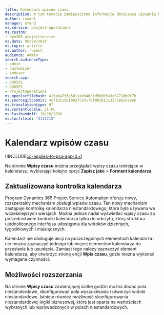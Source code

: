 ```yaml
---
title: Kalendarz wpisów czasu
description: W tym temacie zamieszczono informacje dotyczące używania kalendarza wpisów czasu.
author: rumant
manager: kfend
ms.service: project-operations
ms.custom:
- dyn365-projectservice
ms.date: 05/20/2019
ms.topic: article
ms.author: rumant
audience: Admin
search.audienceType:
- admin
- customizer
- enduser
search.app:
- D365CE
- D365PS
- ProjectOperations
ms.openlocfilehash: 413aba735a5011a9b40c1d5b0bf43c6771db0f7b
ms.sourcegitcommit: 4cf1dc1561b92fca4175f0b3813133c5e63ce8e6
ms.translationtype: HT
ms.contentlocale: pl-PL
ms.lasthandoff: 10/28/2020
ms.locfileid: "4131215"
---
```

# <a name="time-entry-calendar"></a>Kalendarz wpisów czasu

[!INCLUDE[cc-applies-to-psa-app-3.x](../includes/cc-applies-to-psa-app-3x.md)]

Na stronie **Wpisy czasu** można przeglądać wpisy czasu istniejące w kalendarzu, wybierając kolejno opcje **Zapisz jako** \> **Formant kalendarza**.

## <a name="updated-calendar-control"></a>Zaktualizowana kontrolka kalendarza

Program Dynamics 365 Project Service Automation oferuje nowy, rozszerzalny mechanizm obsługi wpisów czasu. Ten nowy mechanizm zastępuje kontrolkę kalendarza niestandardowego, która była używana we wcześniejszych wersjach. Można jednak nadal wyświetlać wpisy czasu za pośrednictwem kontrolki kalendarza tylko do odczytu, którą struktura ujednoliconego interfejsu udostępnia dla widoków dziennych, tygodniowych i miesięcznych.

Kalendarz nie obsługuje akcji na poszczególnych elementach kalendarza i nie można zaznaczyć jednego lub więcej elementów kalendarza do przesłania lub usunięcia. Zamiast tego należy zaznaczyć element kalendarza, aby otworzyć stronę encji **Wpis czasu**, gdzie można wykonać wymagane czynności.

## <a name="extensibility"></a>Możliwości rozszerzania

Na stronie **Wpisy czasu** zawierającej siatkę godzin można dodać pola niestandardowe, skonfigurować pola wyszukiwania i utworzyć widoki niestandardowe. Istnieje również możliwość skonfigurowania niestandardowej logiki biznesowej, która jest oparta na wartościach wybranych lub wprowadzonych w polach niestandardowych.
